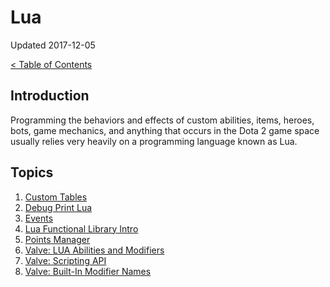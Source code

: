 # Lua

Updated 2017-12-05

[< Table of Contents][0]

## Introduction

Programming the behaviors and effects of custom abilities, items, heroes, bots, game mechanics, and anything that occurs in the Dota 2 game space usually relies very heavily on a programming language known as Lua.

## Topics

1. [Custom Tables][1]
2. [Debug Print Lua][2]
3. [Events][3]
4. [Lua Functional Library Intro][4]
5. [Points Manager][5]
1. [Valve: LUA Abilities and Modifiers][6]
2. [Valve: Scripting API][7]
3. [Valve: Built-In Modifier Names][8]

[0]: README.md
[1]: custom_tables.md
[2]: debug_print_lua.md
[3]: events.md
[4]: lua_fun_intro.md
[5]: pointsmanager.md
[6]: https://developer.valvesoftware.com/wiki/Dota_2_Workshop_Tools/Lua_Abilities_and_Modifiers
[7]: https://developer.valvesoftware.com/wiki/Dota_2_Workshop_Tools/Scripting/API
[8]: https://developer.valvesoftware.com/wiki/Dota_2_Workshop_Tools/Scripting/Built-In_Modifier_Names
